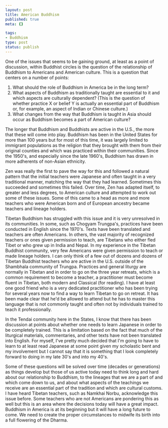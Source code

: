 ```yaml
--- 
layout: post
title: American Buddhism
published: true
meta: {}

tags: 
- Buddhism
type: post
status: publish
---
```

One of the issues that seems to be gaining ground, at least as a point of discussion, within Buddhist circles is the question of the relationship of Buddhism to Americans and American culture. This is a question that centers on a number of points:
<ol>
	<li>What should the role of Buddhism in America be in the long term?</li>
	<li>What aspects of Buddhism as traditionally taught are essential to it and which aspects are culturally dependent? (This is the question of whether practice X or belief Y is actually an essential part of Buddhism or, for example, an aspect of Indian or Chinese culture.)</li>
	<li>What changes from the way that Buddhism is taught in Asia should occur as Buddhism becomes a part of American culture?</li>
</ol>
The longer that Buddhism and Buddhists are active in the U.S., the more that these will come into play. Buddhism has been in the United States for more than 100 years but for most of this time, it was largely limited to immigrant populations as the religion that they brought with them from their original counties and which was practiced within their communities. Since the 1950's, and especially since the late 1960's, Buddhism has drawn in more adherents of non-Asian ethnicity.

Zen was really the first to pave the way for this and followed a natural pattern that the initial teachers were Japanese and often taught in a very traditional manner, matching the way that they had learned. Sometimes this succeeded and sometimes this failed. Over time, Zen has adapted itself, to greater and less degrees, to American culture and attempted to work out some of these issues. Some of this came to a head as more and more teachers who were American born and of European ancestry became teachers and lineage holders.

Tibetan Buddhism has struggled with this issue and it is very unresolved in its communities. In some, such as Chogyam Trungpa's, practices have been conducted in English since the 1970's. Texts have been translated and teachers are often Americans. In others, the vast majority of recognized teachers or ones given permission to teach, are Tibetans who either fled Tibet or who grew up in India and Nepal. In my experience in the Tibetan Buddhist community, very few Americans were given permission to teach or made lineage holders. I can only think of a few out of dozens and dozens of Tibetan Buddhist teachers who are active in the U.S. outside of the Shambhala community of Trungpa. Practices and general liturgy are normally in Tibetan and in order to go on the three year retreats, which is a common requirement to become a teacher, a practitioner must become fluent in Tibetan, both modern and Classical (for reading). I have at least one good friend who is a very dedicated practitioner who has been trying for several years now to find a way to learn Tibetan to go on retreat. It has been made clear that he'd be allowed to attend but he has to master this language that is not commonly taught and often not by individuals trained to teach it professionally.

In the Tendai community here in the States, I know that there has been discussion at points about whether one needs to learn Japanese in order to be completely trained. This is a limitation based on the fact that much of the liturgical materials, commentaries, and other texts have not been translated into English. For myself, I've pretty much decided that I'm going to have to learn to at least read Japanese at some point given my scholastic bent and my involvement but I cannot say that it is something that I look completely forward to doing in my late 30's and into my 40's.

Some of these questions will be solved over time (decades or generations) as things develop but those of us active today need to think long and hard about our relationship to Buddhism, to the lineages that we are a part of and which come down to us, and about what aspects of the teachings we receive are an essential part of the tradition and which are cultural customs. I have heard Tibetan teachers, such as Namkhai Norbu, acknowledge this issue before. Some teachers who are not Americans are pondering this as well but this is an area where the decisions today will have a great impact. Buddhism in America is at its beginning but it will have a long future to come. We need to create the proper circumstances to midwife its birth into a full flowering of the Dharma.
